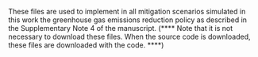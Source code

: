 
These files are used to implement in all mitigation scenarios simulated in this work the greenhouse gas emissions reduction policy as described in the Supplementary Note 4 of the manuscript. (**** Note that it is not necessary to download these files. When the source code is downloaded, these files are downloaded with the code. ****)
